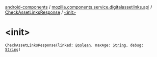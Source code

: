 [android-components](../../index.md) / [mozilla.components.service.digitalassetlinks.api](../index.md) / [CheckAssetLinksResponse](index.md) / [&lt;init&gt;](./-init-.md)

# &lt;init&gt;

`CheckAssetLinksResponse(linked: `[`Boolean`](https://kotlinlang.org/api/latest/jvm/stdlib/kotlin/-boolean/index.html)`, maxAge: `[`String`](https://kotlinlang.org/api/latest/jvm/stdlib/kotlin/-string/index.html)`, debug: `[`String`](https://kotlinlang.org/api/latest/jvm/stdlib/kotlin/-string/index.html)`)`